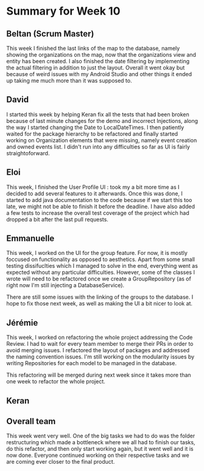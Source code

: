 # Summary for Week 10

## Beltan (Scrum Master)

This week I finished the last links of the map to the database, namely showing the organizations on the map, now that the organizations view and entity has been created. I also finished the date filtering by implementing the actual filtering in addition to just the layout. Overall it went okay but because of weird issues with my Android Studio and other things it ended up taking me much more than it was supposed to.

## David

I started this week by helping Keran fix all the tests that had been broken because of last minute changes for the demo and incorrect Injections, along the way I started changing the Date to LocalDateTimes. I then patiently waited for the package hierarchy to be refactored and finally started working on Organization elements that were missing, namely event creation and owned events list. I didn't run into any difficulties so far as UI is fairly straightoforward.


## Eloi 

This week, I finished the User Profile UI : took my a bit more time as I decided to add several features to it afterwards. Once this was done, I started to add java documentation to the code because if we start this too late, we might not be able to finish it before the deadline. I have also added a few tests to increase the overall test coverage of the project which had dropped a bit after the last pull requests.


## Emmanuelle

This week, I worked on the UI for the group feature. For now, it is mostly foccused on functionality as opposed to aesthetics. Apart from some small testing dissifuclties which I managed to solve in the end, everything went as expected without any particular difficulties. However, some of the classes I wrote will need to be refactored once we create a GroupRepository (as of right now I'm still injecting a DatabaseService).

There are still some issues with the linking of the groups to the database. I hope to fix those next week, as well as making the UI a bit nicer to look at.

## Jérémie 

This week, I worked on refactoring the whole project addressing the Code Review. I had to wait for every team member to merge their PRs in order to avoid merging issues. I refactored the layout of packages and addressed the naming convention issues. I'm still working on the modularity issues by writing Repositories for each model to be managed in the database. 

This refactoring will be merged during next week since it takes more than one week to refactor the whole project.

## Keran



## Overall team

This week went very well. One of the big tasks we had to do was the folder restructuring which made a bottleneck where we all had to finish our tasks, do this refactor, and then only start working again, but it went well and it is now done. Everyone continued working on their respective tasks and we are coming ever closer to the final product.
